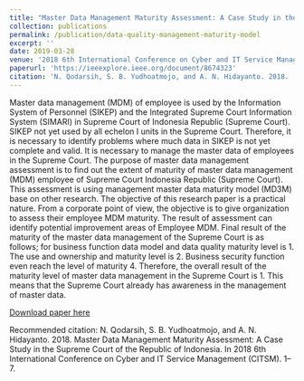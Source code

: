 ```yaml
---
title: "Master Data Management Maturity Assessment: A Case Study in the Supreme Court of the Republic of Indonesia"
collection: publications
permalink: /publication/data-quality-management-maturity-model
excerpt: ''
date: 2019-03-28
venue: '2018 6th International Conference on Cyber and IT Service Management (CITSM)'
paperurl: 'https://ieeexplore.ieee.org/document/8674323'
citation: 'N. Qodarsih, S. B. Yudhoatmojo, and A. N. Hidayanto. 2018.  Master Data Management Maturity Assessment: A Case Study in the Supreme Court of the Republic of Indonesia. In 2018 6th International Conference on Cyber and IT Service Management (CITSM). 1–7'
---
```

Master data management (MDM) of employee is used by the Information System of Personnel (SIKEP) and the Integrated Supreme Court Information System (SIMARI) in Supreme Court of Indonesia Republic (Supreme Court). SIKEP not yet used by all echelon I units in the Supreme Court. Therefore, it is necessary to identify problems where much data in SIKEP is not yet complete and valid. It is necessary to manage the master data of employees in the Supreme Court. The purpose of master data management assessment is to find out the extent of maturity of master data management (MDM) employee of Supreme Court Indonesia Republic (Supreme Court). This assessment is using management master data maturity model (MD3M) base on other research. The objective of this research paper is a practical nature. From a corporate point of view, the objective is to give organization to assess their employee MDM maturity. The result of assessment can identify potential improvement areas of Employee MDM. Final result of the maturity of the master data management of the Supreme Court is as follows; for business function data model and data quality maturity level is 1. The use and ownership and maturity level is 2. Business security function even reach the level of maturity 4. Therefore, the overall result of the maturity level of master data management in the Supreme Court is 1. This means that the Supreme Court already has awareness in the management of master data.

[Download paper here](https://ieeexplore.ieee.org/document/8674323)

Recommended citation: N. Qodarsih, S. B. Yudhoatmojo, and A. N. Hidayanto. 2018.  Master Data Management Maturity Assessment: A Case Study in the Supreme Court of the Republic of Indonesia. In 2018 6th International Conference on Cyber and IT Service Management (CITSM). 1–7.
